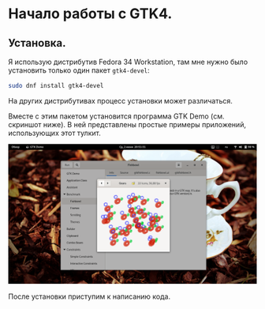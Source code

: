# Начало работы с GTK4.
## Установка.
Я использую дистрибутив Fedora 34 Workstation, там мне нужно было установить только один пакет `gtk4-devel`:
```bash
sudo dnf install gtk4-devel
```

На других дистрибутивах процесс установки может различаться.

Вместе с этим пакетом установится программа GTK Demo (см. скриншот ниже). В ней представлены простые примеры приложений, использующих этот тулкит.

![GTK Demo application](pic/gtkdemo.png)

После установки приступим к написанию кода.
